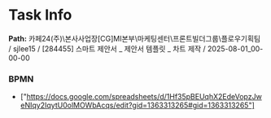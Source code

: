 # Task Info

**Path:** 카페24(주)\본사사업장\[CG]MI본부\마케팅센터\프론트빌더그룹\플로우기획팀 / sjlee15 / [284455] 스마트 제안서 _ 제안서 템플릿 _ 차트 제작 / 2025-08-01_00-00-00

### BPMN
- ["https://docs.google.com/spreadsheets/d/1Hf35pBEUqhX2EdeVopzJweNIqy2IqytU0olMOWbAcqs/edit?gid=1363313265#gid=1363313265"]

